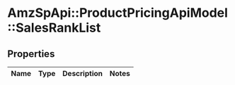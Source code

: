 # AmzSpApi::ProductPricingApiModel::SalesRankList

## Properties
Name | Type | Description | Notes
------------ | ------------- | ------------- | -------------


